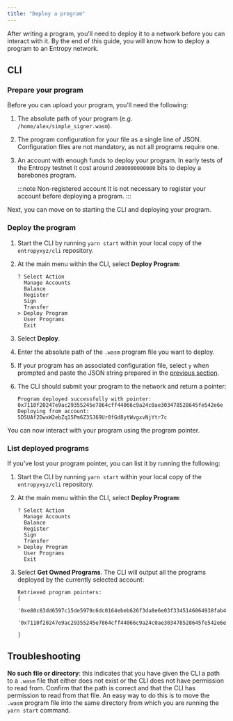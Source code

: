 ```yaml
---
title: "Deploy a program"
---
```


After writing a program, you'll need to deploy it to a network before you can interact with it. By the end of this guide, you will know how to deploy a program to an Entropy network.

## CLI

### Prepare your program

Before you can upload your program, you'll need the following:

1. The absolute path of your program (e.g. `/home/alex/simple_signer.wasm`).
1. The program configuration for your file as a single line of JSON. Configuration files are not mandatory, as not all programs require one.
1. An account with enough funds to deploy your program. In early tests of the Entropy testnet it cost around `2000000000000` bits to deploy a barebones program.

    :::note Non-registered account
    It is not necessary to register your account before deploying a program.
    :::

Next, you can move on to starting the CLI and deploying your program.

### Deploy the program

1. Start the CLI by running `yarn start` within your local copy of the `entropyxyz/cli` repository.
1. At the main menu within the CLI, select **Deploy Program**:

   ```output
   ? Select Action
     Manage Accounts
     Balance
     Register
     Sign
     Transfer
   > Deploy Program
     User Programs
     Exit
   ```

1. Select **Deploy**.
1. Enter the absolute path of the `.wasm` program file you want to deploy.
1. If your program has an associated configuration file, select `y` when prompted and paste the JSON string prepared in the [previous section](#prepare-your-program).
1. The CLI should submit your program to the network and return a pointer:

    ```output
    Program deployed successfully with pointer: 0x7110f20247e9ac29355245e7864cff44066c9a24c0ae303478528645fe542e6e
    Deploying from account: 5DSUAf2DwxW2ebZq15Pm6Z3SJ69Ur8fGd8ytWvgxvNjYtr7c
    ```

You can now interact with your program using the program pointer.

### List deployed programs

If you've lost your program pointer, you can list it by running the following:

1. Start the CLI by running `yarn start` within your local copy of the `entropyxyz/cli` repository.
1. At the main menu within the CLI, select **Deploy Program**:

   ```output
   ? Select Action
     Manage Accounts
     Balance
     Register
     Sign
     Transfer
   > Deploy Program
     User Programs
     Exit
   ```

1. Select **Get Owned Programs**. The CLI will output all the programs deployed by the currently selected account:

    ```output
    Retrieved program pointers:
    [
      '0xe80c83dd6597c15de5979c6dc0164ebeb626f3da8e6e03f3345146064938fab4',
      '0x7110f20247e9ac29355245e7864cff44066c9a24c0ae303478528645fe542e6e'

    ]
    ```

## Troubleshooting

**No such file or directory**: this indicates that you have given the CLI a path to a `.wasm` file that either does not exist or the CLI does not have permission to read from. Confirm that the path is correct and that the CLI has permission to read from that file. An easy way to do this is to move the `.wasm` program file into the same directory from which you are running the `yarn start` command.
